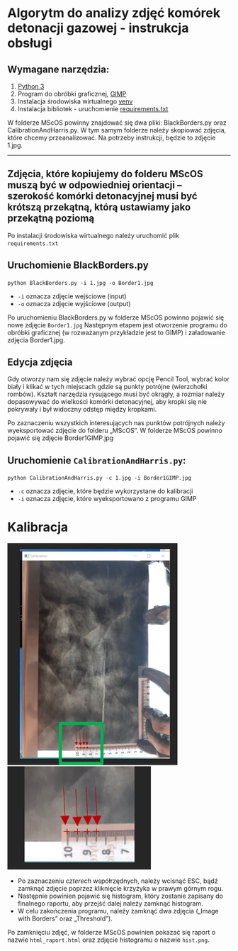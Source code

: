 # Algorytm do analizy zdjęć komórek detonacji gazowej - instrukcja obsługi

## Wymagane narzędzia:
1. [Python 3](https://docs.python.org/pl/3/installing/index.html)
2. Program do obróbki graficznej, [GIMP](https://www.gimp.org/downloads)
3. Instalacja środowiska wirtualnego [venv](https://packaging.python.org/en/latest/guides/installing-using-pip-and-virtual-environments/)
4. Instalacja bibliotek - uruchomienie [requirements.txt](https://pip.pypa.io/en/latest/user_guide/#requirements-files)

W folderze MScOS powinny znajdować się dwa pliki: BlackBorders.py oraz CalibrationAndHarris.py.
W tym samym folderze należy skopiować zdjęcia, które chcemy przeanalizować.
Na potrzeby instrukcji, będzie to zdjęcie 1.jpg.

--------------------------
**Zdjęcia, które kopiujemy do folderu MScOS muszą być w odpowiedniej orientacji – szerokość komórki detonacyjnej musi być krótszą przekątną, którą ustawiamy jako przekątną poziomą**
--------------------------

Po instalacji środowiska wirtualnego należy uruchomić plik `requirements.txt`

## Uruchomienie BlackBorders.py

`python BlackBorders.py -i 1.jpg -o Border1.jpg`

* `-i` oznacza zdjęcie wejściowe (input)
* `-o` oznacza zdjęcie wyjściowe (output)
 
Po uruchomieniu BlackBorders.py w folderze MScOS powinno pojawić się nowe zdjęcie `Border1.jpg`
Następnym etapem jest otworzenie programu do obróbki graficznej (w rozważanym przykładzie jest to GIMP) i załadowanie zdjęcia Border1.jpg.

## Edycja zdjęcia

Gdy otworzy nam się zdjęcie należy wybrać opcję Pencil Tool, wybrać kolor biały i klikać w tych miejscach gdzie są punkty potrójne (wierzchołki rombów). Kształt narzędzia rysującego musi być okrągły, a rozmiar należy dopasowywać do wielkości komórki detonacyjnej, aby kropki się nie pokrywały i był widoczny odstęp między kropkami.


Po zaznaczeniu wszystkich interesujących nas punktów potrójnych należy wyeksportować zdjęcie do folderu „MScOS”.
W folderze MScOS powinno pojawić się zdjęcie Border1GIMP.jpg


## Uruchomienie `CalibrationAndHarris.py`:

`python CalibrationAndHarris.py -c 1.jpg -i Border1GIMP.jpg`
* `-c` oznacza zdjęcie, które będzie wykorzystane do kalibracji
* `-i` oznacza zdjęcie, które wyeksportowano z programu GIMP

# Kalibracja

![Reference Image](/screenshots/screenshot1.jpg)
![Reference Image](/screenshots/screenshot2.jpg)


* Po zaznaczeniu *czterech* współrzędnych, należy wcisnąć ESC, bądź zamknąć zdjęcie poprzez kliknięcie krzyżyka w prawym górnym rogu.
* Następnie powinien pojawić się histogram, który zostanie zapisany do finalnego raportu, aby przejść dalej należy zamknąć histogram.
* W celu zakończenia programu, należy zamknąć dwa zdjęcia („Image with Borders” oraz „Threshold”).

Po zamknięciu zdjęć, w folderze MScOS powinien pokazać się raport o nazwie `html_raport.html` oraz zdjęcie histogramu o nazwie `hist.png`.
